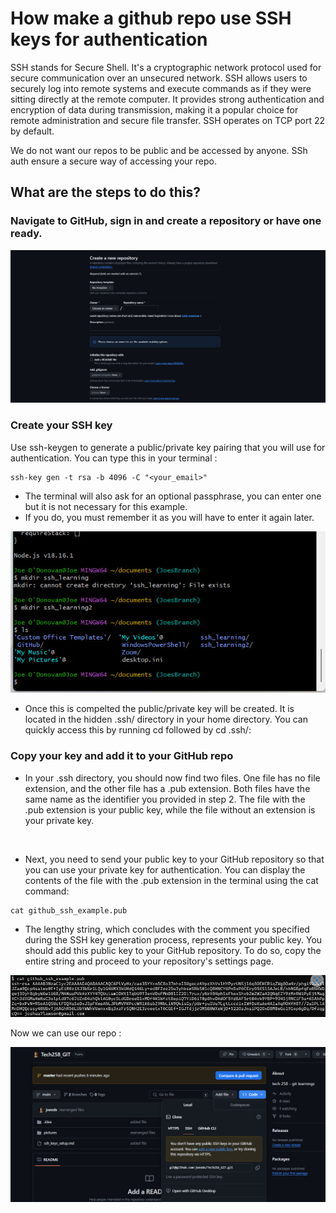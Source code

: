 # How make a github repo use SSH keys for authentication

 SSH stands for Secure Shell. It's a cryptographic network protocol used for secure communication over an unsecured network. SSH allows users to securely log into remote systems and execute commands as if they were sitting directly at the remote computer. It provides strong authentication and encryption of data during transmission, making it a popular choice for remote administration and secure file transfer. SSH operates on TCP port 22 by default.

We do not want our repos to be public and be accessed by anyone. SSh auth ensure a secure way of accessing your repo.



## What are the steps  to do this?
### Navigate to GitHub, sign in and create a repository or have one ready. 

![github](pictures/ssh.jpg)

### Create your SSH key
Use ssh-keygen to generate a public/private key pairing that you will use for authentication. You can type this in your terminal : 

```
ssh-key gen -t rsa -b 4096 -C "<your_email>"
```

* The terminal will also ask for an optional passphrase, you can enter one but it is not necessary for this example. 
* If you do, you must remember it as you will have to enter it again later.

![terminal](pictures/ssh2.jpg)

* Once this is compelted the public/private key will be created. It is located in the hidden .ssh/ directory in your home directory. You can quickly access this by running cd followed by cd .ssh/:

### Copy your key and add it to your GitHub repo

* In your .ssh directory, you should now find two files. One file has no file extension, and the other file has a .pub extension. Both files have the same name as the identifier you provided in step 2. The file with the .pub extension is your public key, while the file without an extension is your private key.
<br>

* Next, you need to send your public key to your GitHub repository so that you can use your private key for authentication. You can display the contents of the file with the .pub extension in the terminal using the cat command:

```
cat github_ssh_example.pub
```

* The lengthy string, which concludes with the comment you specified during the SSH key generation process, represents your public key.
  You should add this public key to your GitHub repository. To do so, copy the entire string and proceed to your repository's settings page.

![git image](pictures\github_ssh.jpg)

Now we can use our repo : 

![](pictures\github1.jpg)



